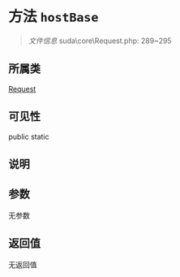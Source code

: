 # 方法 `hostBase`

> *文件信息* suda\core\Request.php: 289~295

## 所属类 

[Request](../Request.md)

## 可见性

 public static

## 说明



## 参数


无参数


## 返回值

无返回值
